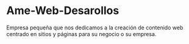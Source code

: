 # Ame-Web-Desarollos
Empresa pequeña que nos dedicamos a la creación de contenido web centrado en sitios y páginas para su negocio o su empresa.
